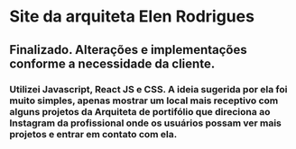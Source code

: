 # Site da arquiteta Elen Rodrigues

## Finalizado. Alterações e implementações conforme a necessidade da cliente.
### Utilizei Javascript, React JS e CSS. A ideia sugerida por ela foi muito simples, apenas mostrar um local mais receptivo com alguns projetos da Arquiteta de portifólio que direciona ao Instagram da profissional onde os usuários possam ver mais projetos e entrar em contato com ela.
